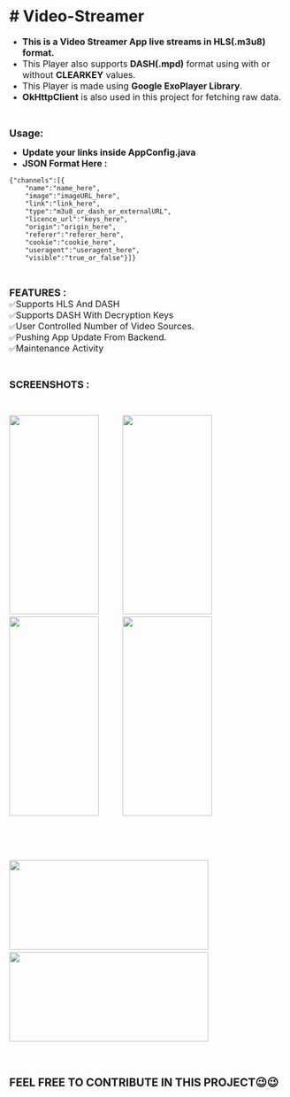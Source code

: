 <h1># Video-Streamer</h1>

<ul>
	<li><span style="font-size:16px"><strong>This is a Video Streamer App&nbsp;live streams&nbsp;in HLS(.m3u8) format.</strong></span></li>
	<li><span style="font-size:16px">This Player also supports <strong>DASH(.mpd)</strong> format using with or without <strong>CLEARKEY</strong> values.</span></li>
	<li><span style="font-size:16px">This Player is made using <strong>Google ExoPlayer Library</strong>.</span></li>
	<li><span style="font-size:16px"><strong>OkHttpClient</strong> is also used in this project for fetching raw data.</span></li>
</ul>

<p>&nbsp;</p>

<p><strong><span style="font-size:18px">Usage:</span></strong></p>

<ul>
	<li><span style="font-size:16px"><strong>Update your links inside AppConfig.java</strong></span></li>
	<li><span style="font-size:16px"><strong>JSON Format Here :</strong></span></li>
</ul>

<pre>
<code class="language-json">{"channels":[{
    "name":"name_here",
    "image":"imageURL_here",
    "link":"link_here",
    "type":"m3u8_or_dash_or_externalURL",
    "licence_url":"keys_here",
    "origin":"origin_here",
    "referer":"referer_here",
    "cookie":"cookie_here",
    "useragent":"useragent_here",
    "visible":"true_or_false"}]}</code></pre>

<p>&nbsp;</p>

<p><span style="font-size:18px"><strong>FEATURES :</strong></span><br />
✅<span style="font-size:16px">Supports HLS And DASH</span><br />
✅<span style="font-size:16px">Supports DASH With Decryption Keys</span><br />
✅<span style="font-size:16px">User Controlled Number of&nbsp;</span><span style="font-size:16px">Video Sources.</span><br />
✅<span style="font-size:16px">Pushing App Update From Backend.</span><br />
✅<span style="font-size:16px">Maintenance Activity</span><br />

<p>&nbsp;</p>

<p><span style="font-size:18px"><strong>SCREENSHOTS :</strong></span></p>

<p>&nbsp;</p>

<p><span style="font-size:18px"><strong><img alt="" src="https://github.com/rishabhraj1572/Video-Streamer/raw/main/Screenshots/photo_2023-03-14_22-25-02.jpg" style="height:360px; width:162px" />&nbsp; &nbsp; &nbsp; &nbsp; &nbsp;&nbsp;<img alt="" src="https://github.com/rishabhraj1572/Video-Streamer/raw/main/Screenshots/photo_2023-03-14_22-24-59.jpg" style="height:360px; width:162px" />&nbsp; &nbsp; &nbsp; &nbsp; &nbsp;&nbsp;<img alt="" src="https://github.com/rishabhraj1572/Video-Streamer/raw/main/Screenshots/photo_2023-03-14_22-24-32.jpg" style="height:360px; width:162px" />&nbsp; &nbsp; &nbsp; &nbsp; &nbsp;&nbsp;<img alt="" src="https://github.com/rishabhraj1572/Video-Streamer/raw/main/Screenshots/Screenshot_2023-02-15-12-29-47-22.jpg" style="height:360px; width:162px" /></strong></span></p>

<p>&nbsp;</p>

<p>&nbsp;</p>

<p><span style="font-size:18px"><strong><img alt="" src="https://github.com/rishabhraj1572/Video-Streamer/raw/main/Screenshots/photo_2023-03-14_22-24-57.jpg" style="height:162px; width:360px" />&nbsp; &nbsp; &nbsp; &nbsp; &nbsp;&nbsp;<img alt="" src="https://github.com/rishabhraj1572/Video-Streamer/raw/main/Screenshots/photo_2023-03-14_22-24-37.jpg" style="height:162px; width:360px" /></strong></span></p>

<p>&nbsp;</p>

<p><br />
<strong><span style="font-size:20px">FEEL FREE TO CONTRIBUTE IN THIS PROJECT😉😉</span></strong></p>
